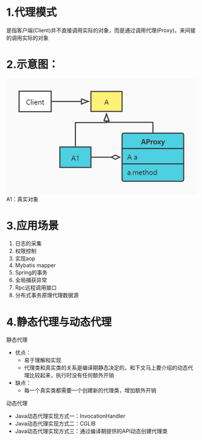 # 1.代理模式
是指客户端(Client)并不直接调用实际的对象，而是通过调用代理(Proxy)，来间接的调用实际的对象

# 2.示意图：
![](img/代理模式.jpg)
A1：真实对象

# 3.应用场景
1. 日志的采集
2. 权限控制
3. 实现aop
4. Mybatis mapper
5. Spring的事务
6. 全局捕获异常
7. Rpc远程调用接口
8. 分布式事务原理代理数据源

# 4.静态代理与动态代理
静态代理
- 优点：
    - 易于理解和实现
    - 代理类和真实类的关系是编译期静态决定的，和下文马上要介绍的动态代理比较起来，执行时没有任何额外开销
- 缺点：
    - 每一个真实类都需要一个创建新的代理类，增加额外开销

动态代理
- Java动态代理实现方式一：InvocationHandler
- Java动态代理实现方式二：CGLIB
- Java动态代理实现方式三：通过编译期提供的API动态创建代理类
